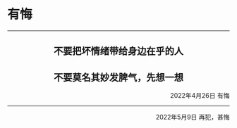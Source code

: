 # 有悔
***
<center>
<h2>不要把坏情绪带给身边在乎的人</h2>
<h2>不要莫名其妙发脾气，先想一想</h2>
</center>
<p align="right">2022年4月26日 有悔</p>

***
<p align="right">2022年5月9日 再犯，甚悔</p>